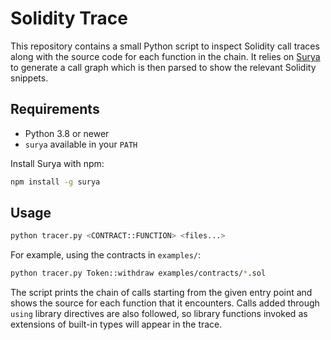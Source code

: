 # Solidity Trace

This repository contains a small Python script to inspect Solidity call traces
along with the source code for each function in the chain. It relies on
[Surya](https://github.com/ConsenSys/surya) to generate a call graph which is
then parsed to show the relevant Solidity snippets.

## Requirements

- Python 3.8 or newer
- `surya` available in your `PATH`

Install Surya with npm:

```bash
npm install -g surya
```

## Usage

```bash
python tracer.py <CONTRACT::FUNCTION> <files...>
```

For example, using the contracts in `examples/`:

```bash
python tracer.py Token::withdraw examples/contracts/*.sol
```

The script prints the chain of calls starting from the given entry point and
shows the source for each function that it encounters. Calls added through
`using` library directives are also followed, so library functions invoked as
extensions of built-in types will appear in the trace.
